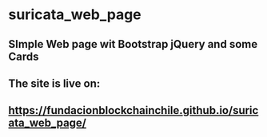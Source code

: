 # suricata_web_page
## SImple Web page wit Bootstrap jQuery and some Cards
## The site is live on:
## https://fundacionblockchainchile.github.io/suricata_web_page/

